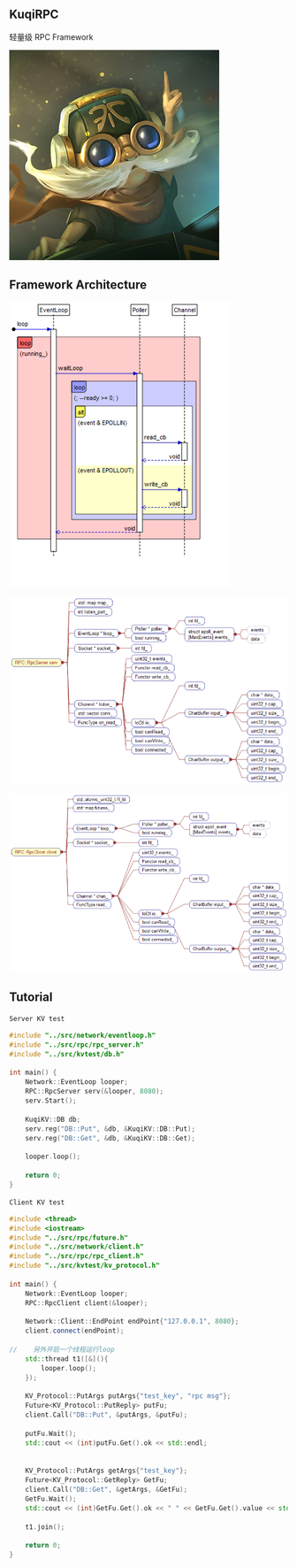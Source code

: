 ## KuqiRPC

轻量级 RPC Framework

![cartoon](https://raw.githubusercontent.com/v4if/KuqiKV/master/doc/img/cartoon.jpg)

## Framework Architecture
![UML](https://raw.githubusercontent.com/v4if/KuqiKV/master/doc/img/UMLSequenceDiagram-loop.png)

![UML](https://raw.githubusercontent.com/v4if/KuqiKV/master/doc/img/DataMembers-serv.png)

![UML](https://raw.githubusercontent.com/v4if/KuqiKV/master/doc/img/DataMembers-client.png)

## Tutorial

`Server KV test`
```c++
#include "../src/network/eventloop.h"
#include "../src/rpc/rpc_server.h"
#include "../src/kvtest/db.h"

int main() {
    Network::EventLoop looper;
    RPC::RpcServer serv(&looper, 8080);
    serv.Start();

    KuqiKV::DB db;
    serv.reg("DB::Put", &db, &KuqiKV::DB::Put);
    serv.reg("DB::Get", &db, &KuqiKV::DB::Get);

    looper.loop();

    return 0;
}
```

`Client KV test`
```c++
#include <thread>
#include <iostream>
#include "../src/rpc/future.h"
#include "../src/network/client.h"
#include "../src/rpc/rpc_client.h"
#include "../src/kvtest/kv_protocol.h"

int main() {
    Network::EventLoop looper;
    RPC::RpcClient client(&looper);

    Network::Client::EndPoint endPoint{"127.0.0.1", 8080};
    client.connect(endPoint);

//    另外开启一个线程运行loop
    std::thread t1([&](){
        looper.loop();
    });

    KV_Protocol::PutArgs putArgs{"test_key", "rpc msg"};
    Future<KV_Protocol::PutReply> putFu;
    client.Call("DB::Put", &putArgs, &putFu);

    putFu.Wait();
    std::cout << (int)putFu.Get().ok << std::endl;


    KV_Protocol::PutArgs getArgs{"test_key"};
    Future<KV_Protocol::GetReply> GetFu;
    client.Call("DB::Get", &getArgs, &GetFu);
    GetFu.Wait();
    std::cout << (int)GetFu.Get().ok << " " << GetFu.Get().value << std::endl;

    t1.join();

    return 0;
}
```




